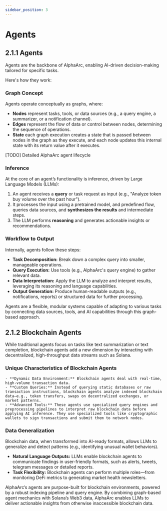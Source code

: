 ```yaml
---
sidebar_position: 3
---
```

# Agents

## 2.1.1 Agents
Agents are the backbone of AlphaArc, enabling AI-driven decision-making tailored for specific tasks. 

Here's how they work:

### Graph Concept
Agents operate conceptually as graphs, where:

- **Nodes** represent tasks, tools, or data sources (e.g., a query engine, a summarizer, or a notification channel).
- **Edges** represent the flow of data or control between nodes, determining the sequence of operations.
- **State** each graph execution creates a state that is passed between nodes in the graph as they execute, and each node updates this internal state with its return value after it executes.

[TODO] Detailed AlphaArc agent lifecycle


### Inference
At the core of an agent’s functionality is inference, driven by Large Language Models (LLMs):

1) An agent receives a **query** or task request as input (e.g., "Analyze token buy volume over the past hour").<br/>
2) It processes the input using a pretrained model, and predefined flow, queries data sources, and **synthesizes the results** and intermediate steps.
3) The LLM performs **reasoning** and generates actionable insights or recommendations.

### Workflow to Output 

Internally, agents follow these steps:<br/>
- **Task Decomposition:** Break down a complex query into smaller, manageable operations.
- **Query Execution:** Use tools (e.g., AlphaArc's query engine) to gather relevant data.
- **Data Interpretation:** Apply the LLM to analyze and interpret results, leveraging its reasoning and language capabilities.
- **Output Generation:** Produce human-readable outputs (e.g., notifications, reports) or structured data for further processing.

Agents are a flexible, modular systems capable of adapting to various tasks by connecting data sources, tools, and AI capabilities through this graph-based approach.


## 2.1.2 Blockchain Agents
While traditional agents focus on tasks like text summarization or text completion, blockchain agents add a new dimension by interacting with decentralized, high-throughput data streams such as Solana.

### Unique Characteristics of Blockchain Agents

    - **Dynamic Data Environment:** Blockchain agents deal with real-time, high-volume transaction data.
    - **Custom Queries:** Instead of querying static databases or raw transaction instructions, blockchain agents analyze indexed blockchain data—e.g., token transfers, swaps on decentralized exchanges, or market patterns.
    - **Advanced Tools:** These agents use specialized query engines and preprocessing pipelines to interpret raw blockchain data before applying AI inference. They use specialized tools like cryptographic wallets to sign transactions and submit them to network nodes.

### Data Generalization 
Blockchain data, when transformed into AI-ready formats, allows LLMs to generalize and detect patterns (e.g., identifying unusual wallet behaviors).
- **Natural Language Outputs:** LLMs enable blockchain agents to communicate findings in user-friendly formats, such as alerts, tweets, telegram messages or detailed reports.
- **Task Flexibility:** Blockchain agents can perform multiple roles—from monitoring DeFi metrics to generating market health newsletters.

AlphaArc’s agents are purpose-built for blockchain environments, powered by a robust indexing pipeline and query engine.
By combining graph-based agent mechanics with Solana’s Web3 data, AlphaArc enables LLMs to deliver actionable insights from otherwise inaccessible blockchain data.
